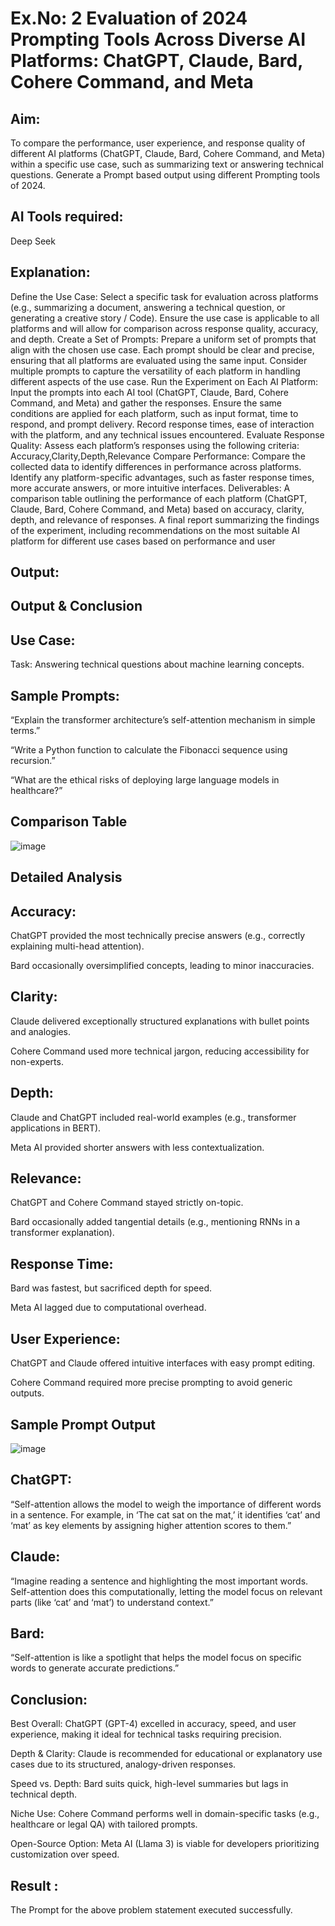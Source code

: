 
# Ex.No: 2 	Evaluation of 2024 Prompting Tools Across Diverse AI Platforms: ChatGPT, Claude, Bard, Cohere Command, and Meta                                                                  
 
## Aim:
To compare the performance, user experience, and response quality of different AI platforms (ChatGPT, Claude, Bard, Cohere Command, and Meta) within a specific use case, such as summarizing text or answering technical questions. Generate a Prompt based output using different Prompting tools of 2024.
## AI Tools required:
Deep Seek
## Explanation:
Define the Use Case:
Select a specific task for evaluation across platforms (e.g., summarizing a document, answering a technical question, or generating a creative story / Code).
Ensure the use case is applicable to all platforms and will allow for comparison across response quality, accuracy, and depth.
Create a Set of Prompts:
Prepare a uniform set of prompts that align with the chosen use case.
Each prompt should be clear and precise, ensuring that all platforms are evaluated using the same input.
Consider multiple prompts to capture the versatility of each platform in handling different aspects of the use case.
Run the Experiment on Each AI Platform:
Input the prompts into each AI tool (ChatGPT, Claude, Bard, Cohere Command, and Meta) and gather the responses.
Ensure the same conditions are applied for each platform, such as input format, time to respond, and prompt delivery.
Record response times, ease of interaction with the platform, and any technical issues encountered.
Evaluate Response Quality:
Assess each platform’s responses using the following criteria: Accuracy,Clarity,Depth,Relevance 
Compare Performance:
Compare the collected data to identify differences in performance across platforms.
Identify any platform-specific advantages, such as faster response times, more accurate answers, or more intuitive interfaces.
Deliverables:
A comparison table outlining the performance of each platform (ChatGPT, Claude, Bard, Cohere Command, and Meta) based on accuracy, clarity, depth, and relevance of responses.
A final report summarizing the findings of the experiment, including recommendations on the most suitable AI platform for different use cases based on performance and user 

## Output:

## Output & Conclusion
## Use Case:
Task: Answering technical questions about machine learning concepts.
## Sample Prompts:

“Explain the transformer architecture’s self-attention mechanism in simple terms.”

“Write a Python function to calculate the Fibonacci sequence using recursion.”

“What are the ethical risks of deploying large language models in healthcare?”

## Comparison Table
![image](https://github.com/user-attachments/assets/244a6a42-413d-4b39-b799-5a0e9cf6cf91)

## Detailed Analysis
## Accuracy:

ChatGPT provided the most technically precise answers (e.g., correctly explaining multi-head attention).

Bard occasionally oversimplified concepts, leading to minor inaccuracies.

## Clarity:

Claude delivered exceptionally structured explanations with bullet points and analogies.

Cohere Command used more technical jargon, reducing accessibility for non-experts.

## Depth:

Claude and ChatGPT included real-world examples (e.g., transformer applications in BERT).

Meta AI provided shorter answers with less contextualization.

## Relevance:

ChatGPT and Cohere Command stayed strictly on-topic.

Bard occasionally added tangential details (e.g., mentioning RNNs in a transformer explanation).

## Response Time:

Bard was fastest, but sacrificed depth for speed.

Meta AI lagged due to computational overhead.

## User Experience:

ChatGPT and Claude offered intuitive interfaces with easy prompt editing.

Cohere Command required more precise prompting to avoid generic outputs.

## Sample Prompt Output
![image](https://github.com/user-attachments/assets/85860ae8-9254-43eb-8d91-8fa00451b65a)

## ChatGPT:
“Self-attention allows the model to weigh the importance of different words in a sentence. For example, in ‘The cat sat on the mat,’ it identifies ‘cat’ and ‘mat’ as key elements by assigning higher attention scores to them.”

## Claude:
“Imagine reading a sentence and highlighting the most important words. Self-attention does this computationally, letting the model focus on relevant parts (like ‘cat’ and ‘mat’) to understand context.”

## Bard:
“Self-attention is like a spotlight that helps the model focus on specific words to generate accurate predictions.”

## Conclusion: 

Best Overall: ChatGPT (GPT-4) excelled in accuracy, speed, and user experience, making it ideal for technical tasks requiring precision.

Depth & Clarity: Claude is recommended for educational or explanatory use cases due to its structured, analogy-driven responses.

Speed vs. Depth: Bard suits quick, high-level summaries but lags in technical depth.

Niche Use: Cohere Command performs well in domain-specific tasks (e.g., healthcare or legal QA) with tailored prompts.

Open-Source Option: Meta AI (Llama 3) is viable for developers prioritizing customization over speed.

## Result :
The Prompt for the above problem statement executed successfully.
